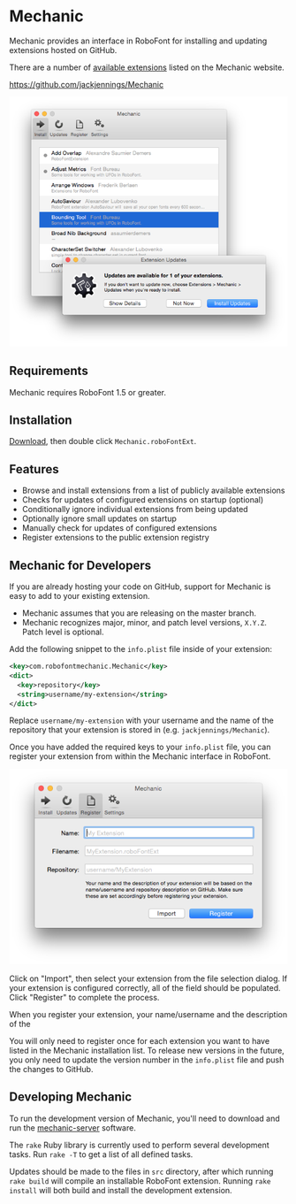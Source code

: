 Mechanic
========

Mechanic provides an interface in RoboFont for installing and updating extensions hosted on GitHub.

There are a number of [available extensions](http://robofontmechanic.com) listed on the Mechanic website.

https://github.com/jackjennings/Mechanic

![mechanic preview](screenshots/mechanic.png)

Requirements
------------

Mechanic requires RoboFont 1.5 or greater.

Installation
------------

[Download](archive/master.zip), then double click `Mechanic.roboFontExt`.

Features
--------

* Browse and install extensions from a list of publicly available extensions
* Checks for updates of configured extensions on startup (optional)
* Conditionally ignore individual extensions from being updated
* Optionally ignore small updates on startup
* Manually check for updates of configured extensions
* Register extensions to the public extension registry

Mechanic for Developers
-----------------------

If you are already hosting your code on GitHub, support for Mechanic is easy to add to your existing extension.

* Mechanic assumes that you are releasing on the master branch.
* Mechanic recognizes major, minor, and patch level versions, `X.Y.Z`. Patch level is optional.

Add the following snippet to the `info.plist` file inside of your extension:

```xml
<key>com.robofontmechanic.Mechanic</key>
<dict>
  <key>repository</key>
  <string>username/my-extension</string>
</dict>
```

Replace `username/my-extension` with your username and the name of the repository that your extension is stored in (e.g. `jackjennings/Mechanic`).

Once you have added the required keys to your `info.plist` file, you can register your extension from within the Mechanic interface in RoboFont.

![mechanic register tab](screenshots/register.png)

Click on "Import", then select your extension from the file selection dialog. If your extension is configured correctly, all of the field should be populated. Click "Register" to complete the process.

When you register your extension, your name/username and the description of the

You will only need to register once for each extension you want to have listed in the Mechanic installation list. To release new versions in the future, you only need to update the version number in the `info.plist` file and push the changes to GitHub.

Developing Mechanic
-------------------

To run the development version of Mechanic, you'll need to download and run the [mechanic-server](https://github.com/jackjennings/mechanic-server) software.

The `rake` Ruby library is currently used to perform several development tasks. Run `rake -T` to get a list of all defined tasks.

Updates should be made to the files in `src` directory, after which running `rake build` will compile an installable RoboFont extension. Running `rake install` will both build and install the development extension.
